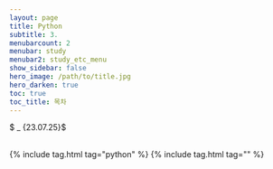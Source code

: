 ```yaml
---
layout: page
title: Python
subtitle: 3.
menubarcount: 2
menubar: study
menubar2: study_etc_menu
show_sidebar: false
hero_image: /path/to/title.jpg
hero_darken: true
toc: true
toc_title: 목차
---
```



$ _ {23.07.25}$<br/><br/>



{% include tag.html tag="python" %}  {% include tag.html tag="" %}